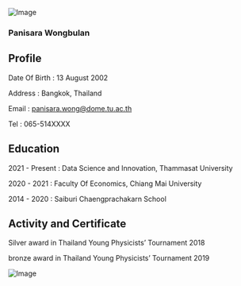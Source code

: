 
![Image](https://www.img.in.th/images/01ba166b0492dbddf64bad7416d37c13.jpg)

### Panisara Wongbulan
## Profile
Date Of Birth : 13 August 2002

Address : Bangkok, Thailand

Email : panisara.wong@dome.tu.ac.th

Tel : 065-514XXXX

## Education
2021 - Present : Data Science and Innovation, Thammasat University 
                
2020 - 2021 : Faculty Of Economics, Chiang Mai University 
              
2014 - 2020 : Saiburi Chaengprachakarn School

## Activity and Certificate
Silver award in Thailand Young Physicists’ Tournament 2018 

bronze award in Thailand Young Physicists’ Tournament 2019 

![Image](https://www.img.in.th/images/456fb5aafd447e3247f04d86a2be1622.jpg)





